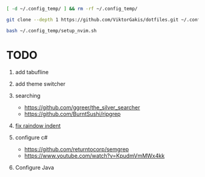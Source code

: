 ```bash
[ -d ~/.config_temp/ ] && rm -rf ~/.config_temp/

git clone --depth 1 https://github.com/ViktorGakis/dotfiles.git ~/.config_temp/

bash ~/.config_temp/setup_nvim.sh
```

# TODO

1. add tabufline
1. add theme switcher
1. searching
   - https://github.com/ggreer/the_silver_searcher
   - https://github.com/BurntSushi/ripgrep
1. [fix raindow indent](https://github.com/TheGLander/indent-rainbowline.nvim/issues/1)
1. configure c#

   - https://github.com/returntocorp/semgrep
   - https://www.youtube.com/watch?v=KpudmVmMWx4kk
1. Configure Java
